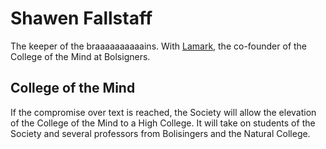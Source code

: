 # Shawen Fallstaff

The keeper of the braaaaaaaaaains. With [Lamark](/p/lamark.md), the co-founder of the College of the Mind at Bolsigners.

## College of the Mind

If the compromise over text is reached, the Society will allow the elevation of the College of the Mind to a High College. It will take on students of the Society and several professors from Bolisingers and the Natural College.

